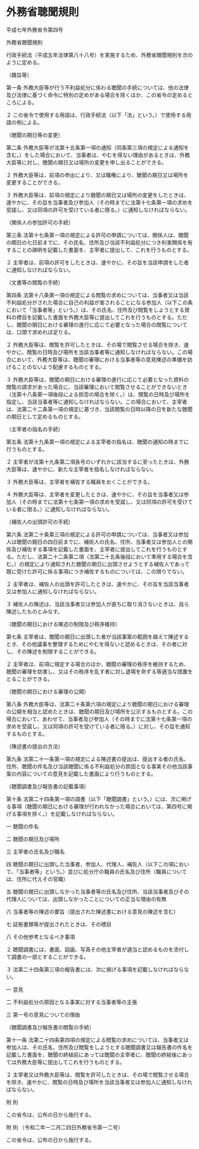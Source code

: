 # 外務省聴聞規則

平成七年外務省令第四号

外務省聴聞規則

行政手続法（平成五年法律第八十八号）を実施するため、外務省聴聞規則を次のように定める。

（趣旨等）

第一条 外務大臣等が行う不利益処分に係わる聴聞の手続については、他の法律及び法律に基づく命令に特別の定めがある場合を除くほか、この省令の定めるところによる。

２ この省令で使用する用語は、行政手続法（以下「法」という。）で使用する用語の例による。

（聴聞の期日等の変更）

第二条 外務大臣等が法第十五条第一項の通知（同条第三項の規定による通知を含む。）をした場合において、当事者は、やむを得ない理由があるときは、外務大臣等に対し、聴聞の期日又は場所の変更を申し出ることができる。

２ 外務大臣等は、前項の申出により、又は職権により、聴聞の期日又は場所を変更することができる。

３ 外務大臣等は、前項の規定により聴聞の期日又は場所の変更をしたときは、速やかに、その旨を当事者及び参加人（その時までに法第十七条第一項の求めを受諾し、又は同項の許可を受けている者に限る。）に通知しなければならない。

（関係人の参加許可の手続）

第三条 法第十七条第一項の規定による許可の申請については、関係人は、聴聞の期日の七日前までに、その氏名、住所及び当該不利益処分につき利害関係を有することの疎明を記載した書面を、主宰者に提出して、これを行うものとする。

２ 主宰者は、前項の許可をしたときは、速やかに、その旨を当該申請をした者に通知しなければならない。

（文書等の閲覧の手続）

第四条 法第十八条第一項の規定による閲覧の求めについては、当事者又は当該不利益処分がされた場合に自己の利益が害されることになる参加人（以下この条において「当事者等」という。）は、その氏名、住所及び閲覧をしようとする資料の標目を記載した書面を外務大臣等に提出してこれを行うものとする。ただし、聴聞の期日における審理の進行に応じて必要となった場合の閲覧については、口頭で求めれば足りる。

２ 外務大臣等は、閲覧を許可したときは、その場で閲覧させる場合を除き、速やかに、閲覧の日時及び場所を当該当事者等に通知しなければならない。この場合において、外務大臣等は、聴聞の審理における当事者等の意見陳述の準備を妨げることのないよう配慮するものとする。

３ 外務大臣等は、聴聞の期日における審理の進行に応じて必要となった資料の閲覧の請求があった場合に、当該審理において閲覧させることができないとき（法第十八条第一項後段による拒否の場合を除く。）は、閲覧の日時及び場所を指定し、当該当事者等に通知しなければならない。この場合において、主宰者は、法第二十二条第一項の規定に基づき、当該閲覧の日時以降の日を新たな聴聞の期日として定めるものとする。

（主宰者の指名の手続）

第五条 法第十九条第一項の規定による主宰者の指名は、聴聞の通知の時までに行うものとする。

２ 主宰者が法第十九条第二項各号のいずれかに該当するに至ったときは、外務大臣等は、速やかに、新たな主宰者を指名しなければならない。

３ 外務大臣等は、主宰者を補佐する職員をおくことができる。

４ 外務大臣等は、主宰者を変更したときは、速やかに、その旨を当事者又は参加人（その時までに法第十七条第一項の求めを受諾し、又は同項の許可を受けている者に限る。）に通知しなければならない。

（補佐人の出頭許可の手続）

第六条 法第二十条第三項の規定による許可の申請については、当事者又は参加人は聴聞の期日の四日前までに、補佐人の氏名、住所、当事者又は参加人との関係及び補佐する事項を記載した書面を、主宰者に提出してこれを行うものとする。ただし、法第二十二条第二項（法第二十五条後段において準用する場合を含む。）の規定により通知された聴聞の期日に出頭させようとする補佐人であって既に受けた許可に係る事項につき補佐するものについては、この限りでない。

２ 主宰者は、補佐人の出頭を許可したときは、速やかに、その旨を当該当事者又は参加人に通知しなければならない。

３ 補佐人の陳述は、当該当事者又は参加人が直ちに取り消さないときは、自ら陳述したものとみなす。

（聴聞の期日における陳述の制限及び秩序維持）

第七条 主宰者は、聴聞の期日に出頭した者が当該事案の範囲を越えて陳述するとき、その他議事を整理するためにやむを得ないと認めるときは、その者に対し、その陳述を制限することができる。

２ 主宰者は、前項に規定する場合のほか、聴聞の審理の秩序を維持するため、聴聞の審理を妨害し、又はその秩序を乱す者に対し退場を命ずる等適当な措置をとることができる。

（聴聞の期日における審理の公開）

第八条 外務大臣等は、法第二十条第六項の規定により聴聞の期日における審理の公開を相当と認めたときは、聴聞の期日及び場所を公示するものとする。この場合において、あわせて、当事者及び参加人（その時までに法第十七条第一項の求めを受諾し、又は同項の許可を受けている者に限る。）に対し、その旨を通知するものとする。

（陳述書の提出の方法）

第九条 法第二十一条第一項の規定による陳述書の提出は、提出する者の氏名、住所、聴聞の件名及び当該聴聞に係る不利益処分の原因となる事実その他当該事案の内容についての意見を記載した書面により行うものとする。

（聴聞調書及び報告書の記載事項）

第十条 法第二十四条第一項の調書（以下「聴聞調書」という。）には、次に掲げる事項（聴聞の期日における審理が行われなかった場合においては、第四号に掲げる事項を除く。）を記載しなければならない。

一 聴聞の件名

二 聴聞の期日及び場所

三 主宰者の氏名及び職名

四 聴聞の期日に出頭した当事者、参加人、代理人、補佐人（以下この項において、「当事者等」という。）並びに処分庁の職員の氏名及び住所（職員については、住所に代えその官職）

五 聴聞の期日に出頭しなかった当事者等の氏名及び住所、当該当事者及びその代理人については、出頭しなかったことについての正当な理由の有無

六 当事者等の陳述の要旨（提出された陳述書における意見の陳述を含む）

七 証拠書類等が提出されたときは、その標目

八 その他参考となるべき事項

２ 聴聞調書には、書面、図画、写真その他主宰者が適当と認めるものを添付して調書の一部とすることができる。

３ 法第二十四条第三項の報告書には、次に掲げる事項を記載しなければならない。

一 意見

二 不利益処分の原因となる事実に対する当事者等の主張

三 第一号の意見についての理由

（聴聞調書及び報告書の閲覧の手続）

第十一条 法第二十四条第四項の規定による閲覧の求めについては、当事者又は参加人は、その氏名、住所及び閲覧をしようとする聴聞調書又は報告書の件名を記載した書面を、聴聞の終結前にあっては聴聞の主宰者に、聴聞の終結後にあっては外務大臣等に提出してこれを行うものとする。

２ 主宰者又は外務大臣等は、閲覧を許可したときは、その場で閲覧させる場合を除き、速やかに、閲覧の日時及び場所を当該当事者又は参加人に通知しなければならない。

附 則

この省令は、公布の日から施行する。

附 則 （令和二年一二月二四日外務省令第一二号）

この省令は、公布の日から施行する。
